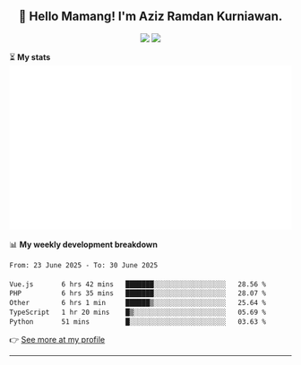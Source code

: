 <h2 align="center">👋 Hello Mamang! I'm Aziz Ramdan Kurniawan.</h2>  
<p align="center">
  <img src="https://komarev.com/ghpvc/?username=azizramdan">
  <img src="https://wakatime.com/badge/user/90056fa0-4c31-4eca-954e-2a3ac05896f9.svg">
</p>
    
⏳ **My stats**  
![](https://raw.githubusercontent.com/azizramdan/github-stats/master/generated/overview.svg#gh-dark-mode-only)

📊 **My weekly development breakdown**
<!--START_SECTION:waka-->

```txt
From: 23 June 2025 - To: 30 June 2025

Vue.js       6 hrs 42 mins   ███████░░░░░░░░░░░░░░░░░░   28.56 %
PHP          6 hrs 35 mins   ███████░░░░░░░░░░░░░░░░░░   28.07 %
Other        6 hrs 1 min     ██████▒░░░░░░░░░░░░░░░░░░   25.64 %
TypeScript   1 hr 20 mins    █▒░░░░░░░░░░░░░░░░░░░░░░░   05.69 %
Python       51 mins         █░░░░░░░░░░░░░░░░░░░░░░░░   03.63 %
```

<!--END_SECTION:waka-->
👉 [See more at my profile](https://wakatime.com/@azizramdan)
***
